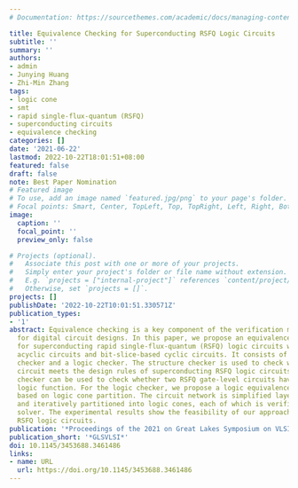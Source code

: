 ```yaml
---
# Documentation: https://sourcethemes.com/academic/docs/managing-content/

title: Equivalence Checking for Superconducting RSFQ Logic Circuits
subtitle: ''
summary: ''
authors:
- admin
- Junying Huang
- Zhi-Min Zhang
tags:
- logic cone
- smt
- rapid single-flux-quantum (RSFQ)
- superconducting circuits
- equivalence checking
categories: []
date: '2021-06-22'
lastmod: 2022-10-22T18:01:51+08:00
featured: false
draft: false
note: Best Paper Nomination
# Featured image
# To use, add an image named `featured.jpg/png` to your page's folder.
# Focal points: Smart, Center, TopLeft, Top, TopRight, Left, Right, BottomLeft, Bottom, BottomRight.
image:
  caption: ''
  focal_point: ''
  preview_only: false

# Projects (optional).
#   Associate this post with one or more of your projects.
#   Simply enter your project's folder or file name without extension.
#   E.g. `projects = ["internal-project"]` references `content/project/deep-learning/index.md`.
#   Otherwise, set `projects = []`.
projects: []
publishDate: '2022-10-22T10:01:51.330571Z'
publication_types:
- '1'
abstract: Equivalence checking is a key component of the verification methodology
  for digital circuit designs. In this paper, we propose an equivalence checking framework
  for superconducting rapid single-flux-quantum (RSFQ) logic circuits which include
  acyclic circuits and bit-slice-based cyclic circuits. It consists of a structure
  checker and a logic checker. The structure checker is used to check whether the
  circuit meets the design rules of superconducting RSFQ logic circuits. The logic
  checker can be used to check whether two RSFQ gate-level circuits have the same
  logic function. For the logic checker, we propose a logic equivalence checking method
  based on logic cone partition. The circuit network is simplified layer by layer
  and iteratively partitioned into logic cones, each of which is verified by the SMT
  solver. The experimental results show the feasibility of our approach on superconducting
  RSFQ logic circuits.
publication: '*Proceedings of the 2021 on Great Lakes Symposium on VLSI*'
publication_short: '*GLSVLSI*'
doi: 10.1145/3453688.3461486
links:
- name: URL
  url: https://doi.org/10.1145/3453688.3461486
---
```

